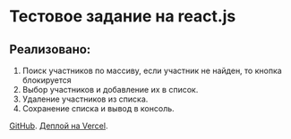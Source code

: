 # Тестовое задание на react.js

## Реализовано:

1. Поиск участников по массиву, если участник не найден, то кнопка блокируется
2. Выбор участников и добавление их в список.
3. Удаление участников из списка.
4. Сохранение списка и вывод в консоль.

[GitHub](https://github.com/den10004/Goodsurfing.git).
[Деплой на Vercel](https://goodsurfing-9t2mebu92-denis-sergeev-85.vercel.app/).
